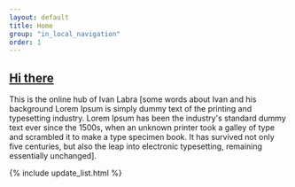 ```yaml
---
layout: default
title: Home
group: "in_local_navigation"
order: 1
---
```

## <a href="{{ site.domain }}{{ site.baseurl }}">Hi there</a>

This is the online hub of Ivan Labra [some words about Ivan and his background Lorem Ipsum is simply dummy text of the printing and typesetting industry. Lorem Ipsum has been the industry's standard dummy text ever since the 1500s, when an unknown printer took a galley of type and scrambled it to make a type specimen book. It has survived not only five centuries, but also the leap into electronic typesetting, remaining essentially unchanged].


{% include update_list.html %}

